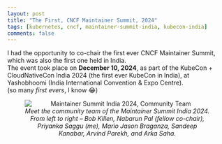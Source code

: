 ```yaml
---
layout: post
title: "The First, CNCF Maintainer Summit, 2024"
tags: [kubernetes, cncf, maintainer-summit-india, kubecon-india]
comments: false
---
```


I had the opportunity to co-chair the first ever CNCF Maintainer Summit, which was also the first one held in India.  
The event took place on **December 10, 2024**, as part of the KubeCon + CloudNativeCon India 2024 (the first ever KubeCon in India), at Yashobhoomi (India International Convention & Expo Centre).  
(so many *first evers*, I know 😂)


<figure style="text-align: center;">
  <img src="https://github.com/user-attachments/assets/da8c272c-8025-4ce1-9e9e-f397a548f532" alt="Maintainer Summit India 2024, Community Team" style="display: block; margin: 0 auto;"/>
  <figcaption style="text-align: center;"><em>Meet the community team of the Maintainer Summit India 2024.<br>From left to right – Bob Killen, Nabarun Pal (fellow co-chair), Priyanka Saggu (me), Mario Jason Braganza, Sandeep Kanabar, Arvind Parekh, and Arka Saha.
</em></figcaption>
</figure>

